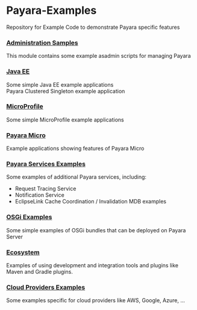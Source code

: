# Payara-Examples
Repository for Example Code to demonstrate Payara specific features

### [Administration Samples](administration-examples)
This module contains some example asadmin scripts for managing Payara

### [Java EE](javaee)
Some simple Java EE example applications  
Payara Clustered Singleton example application

### [MicroProfile](micrprofile)
Some simple MicroProfile example applications  

### [Payara Micro](payara-micro)
Example applications showing features of Payara Micro

### [Payara Services Examples](payara-services)
Some examples of additional Payara services, including:

* Request Tracing Service
* Notification Service
* EclipseLink Cache Coordination / Invalidation MDB examples

### [OSGi Examples](osgi)

Some simple examples of OSGi bundles that can be deployed on Payara Server

### [Ecosystem](ecosystem)

Examples of using development and integration tools and plugins like Maven and Gradle plugins.

### [Cloud Providers Examples](cloud-providers)

Some examples specific for cloud providers like AWS, Google, Azure, ...
